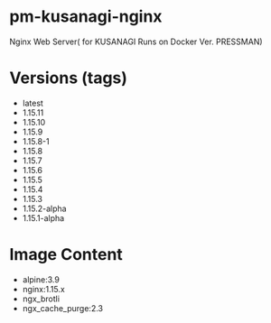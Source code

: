 # pm-kusanagi-nginx

Nginx Web Server( for KUSANAGI Runs on Docker Ver. PRESSMAN)

# Versions (tags)

- latest
- 1.15.11
- 1.15.10
- 1.15.9
- 1.15.8-1
- 1.15.8
- 1.15.7
- 1.15.6
- 1.15.5
- 1.15.4
- 1.15.3
- 1.15.2-alpha
- 1.15.1-alpha

# Image Content

- alpine:3.9
- nginx:1.15.x
- ngx_brotli
- ngx_cache_purge:2.3
